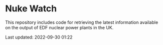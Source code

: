 # Nuke Watch

This repository includes code for retrieving the latest information available on the output of EDF nuclear power plants in the UK.

Last updated: 2022-09-30 01:22